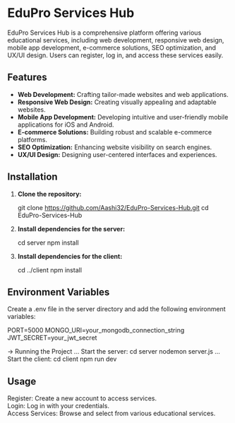 # EduPro Services Hub

EduPro Services Hub is a comprehensive platform offering various educational services, including web development, responsive web design, mobile app development, e-commerce solutions, SEO optimization, and UX/UI design. Users can register, log in, and access these services easily.


## Features

- **Web Development:** Crafting tailor-made websites and web applications.
- **Responsive Web Design:** Creating visually appealing and adaptable websites.
- **Mobile App Development:** Developing intuitive and user-friendly mobile applications for iOS and Android.
- **E-commerce Solutions:** Building robust and scalable e-commerce platforms.
- **SEO Optimization:** Enhancing website visibility on search engines.
- **UX/UI Design:** Designing user-centered interfaces and experiences.

## Installation

1. **Clone the repository:**

   git clone https://github.com/Aashi32/EduPro-Services-Hub.git
   cd EduPro-Services-Hub
2. **Install dependencies for the server:**

   cd server
   npm install
3. **Install dependencies for the client:**

   cd ../client
   npm install

## Environment Variables
Create a .env file in the server directory and add the following environment variables:

PORT=5000
MONGO_URI=your_mongodb_connection_string
JWT_SECRET=your_jwt_secret

-> Running the Project
... Start the server:
cd server
nodemon server.js
... Start the client:
cd client
npm run dev


## Usage
Register: Create a new account to access services.<br>
Login: Log in with your credentials.<br>
Access Services: Browse and select from various educational services.<br>

